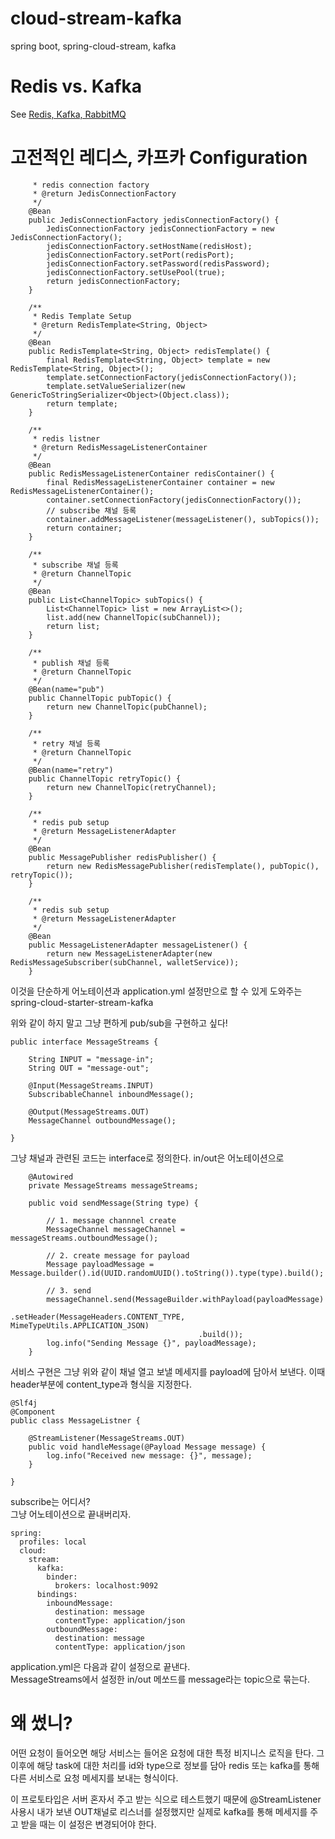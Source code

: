 # cloud-stream-kafka
spring boot, spring-cloud-stream, kafka


# Redis vs. Kafka

See [Redis, Kafka, RabbitMQ](https://donchev.is/post/redis-kafka-ra)    


# 고전적인 레디스, 카프카 Configuration    
    

```
	 * redis connection factory
	 * @return JedisConnectionFactory
	 */
	@Bean
    public JedisConnectionFactory jedisConnectionFactory() {
		JedisConnectionFactory jedisConnectionFactory = new JedisConnectionFactory();
		jedisConnectionFactory.setHostName(redisHost);
		jedisConnectionFactory.setPort(redisPort);
		jedisConnectionFactory.setPassword(redisPassword);
		jedisConnectionFactory.setUsePool(true);		
		return jedisConnectionFactory;
    }

	/**
	 * Redis Template Setup
	 * @return RedisTemplate<String, Object>
	 */
    @Bean
    public RedisTemplate<String, Object> redisTemplate() {
        final RedisTemplate<String, Object> template = new RedisTemplate<String, Object>();
        template.setConnectionFactory(jedisConnectionFactory());
        template.setValueSerializer(new GenericToStringSerializer<Object>(Object.class));
        return template;
    }

    /**
     * redis listner
     * @return RedisMessageListenerContainer
     */
    @Bean
    public RedisMessageListenerContainer redisContainer() {
        final RedisMessageListenerContainer container = new RedisMessageListenerContainer();
        container.setConnectionFactory(jedisConnectionFactory());
        // subscribe 채널 등록
        container.addMessageListener(messageListener(), subTopics());
        return container;
    }

    /**
     * subscribe 채널 등록
     * @return ChannelTopic
     */
    @Bean
    public List<ChannelTopic> subTopics() {
    	List<ChannelTopic> list = new ArrayList<>();
    	list.add(new ChannelTopic(subChannel));
        return list;
    }
    
    /**
     * publish 채널 등록
     * @return ChannelTopic
     */
    @Bean(name="pub")
    public ChannelTopic pubTopic() {
    	return new ChannelTopic(pubChannel);
    }
    
    /**
     * retry 채널 등록
     * @return ChannelTopic
     */
    @Bean(name="retry")
    public ChannelTopic retryTopic() {
    	return new ChannelTopic(retryChannel);
    }
    
    /**
     * redis pub setup
     * @return MessageListenerAdapter
     */   
    @Bean
    public MessagePublisher redisPublisher() {
        return new RedisMessagePublisher(redisTemplate(), pubTopic(), retryTopic());
    }

    /**
     * redis sub setup
     * @return MessageListenerAdapter
     */
    @Bean
    public MessageListenerAdapter messageListener() {
    	return new MessageListenerAdapter(new RedisMessageSubscriber(subChannel, walletService));
    }
```
    
        
이것을 단순하게 어노테이션과 application.yml 설정만으로 할 수 있게 도와주는 spring-cloud-starter-stream-kafka     

위와 같이 하지 말고 그냥 편하게 pub/sub을 구현하고 싶다!

````
public interface MessageStreams {
	
	String INPUT = "message-in";
	String OUT = "message-out";
	
	@Input(MessageStreams.INPUT)
	SubscribableChannel inboundMessage();
	
	@Output(MessageStreams.OUT)
	MessageChannel outboundMessage();
	
}
````

그냥 채널과 관련된 코드는 interface로 정의한다.
in/out은 어노테이션으로
     
         
         
````
	@Autowired
	private MessageStreams messageStreams;
	
	public void sendMessage(String type) {
		
		// 1. message channnel create
		MessageChannel messageChannel = messageStreams.outboundMessage();
		
		// 2. create message for payload
		Message payloadMessage = Message.builder().id(UUID.randomUUID().toString()).type(type).build();
		
		// 3. send
		messageChannel.send(MessageBuilder.withPayload(payloadMessage)
										  .setHeader(MessageHeaders.CONTENT_TYPE, MimeTypeUtils.APPLICATION_JSON)
										  .build());
		log.info("Sending Message {}", payloadMessage);
	}
````
서비스 구현은 그냥 위와 같이 채널 열고 보낼 메세지를 payload에 담아서 보낸다. 이때 header부분에 content_type과 형식을 지정한다.    
    
    
    
````	         
@Slf4j
@Component
public class MessageListner {

	@StreamListener(MessageStreams.OUT)
	public void handleMessage(@Payload Message message) {
		log.info("Received new message: {}", message);
	}
	
}
````

subscribe는 어디서?    
그냥 어노테이션으로 끝내버리자.
     
````
spring:
  profiles: local
  cloud:
    stream:
      kafka:
        binder:
          brokers: localhost:9092
      bindings:
        inboundMessage:
          destination: message
          contentType: application/json
        outboundMessage:
          destination: message
          contentType: application/json
````

application.yml은 다음과 같이 설정으로 끝낸다.    
MessageStreams에서 설정한 in/out 메쏘드를 message라는 topic으로 묶는다.    
    
    
# 왜 썼니?

어떤 요청이 들어오면 해당 서비스는 들어온 요청에 대한 특정 비지니스 로직을 탄다.
그 이후에 해당 task에 대한 처리를 id와 type으로 정보를 담아 redis 또는 kafka를 통해 다른 서비스로 요청 메세지를 보내는 형식이다.    

이 프로토타입은 서버 혼자서 주고 받는 식으로 테스트했기 때문에  @StreamListener사용시 내가 보낸 OUT채널로 리스너를 설정했지만 실제로 kafka를 통해 메세지를 주고 받을 때는 이 설정은 변경되어야 한다.